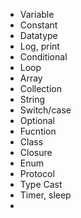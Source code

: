 - Variable
- Constant
- Datatype
- Log, print
- Conditional
- Loop
- Array
- Collection
- String
- Switch/case
- Optional
- Fucntion
- Class
- Closure
- Enum
- Protocol
- Type Cast
- Timer, sleep
- 